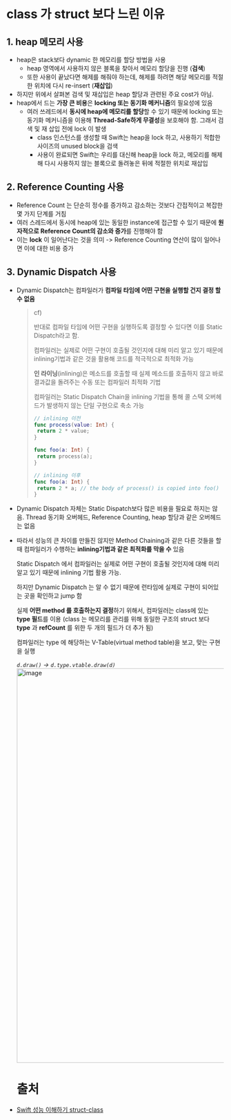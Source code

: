 # class 가 struct 보다 느린 이유

## 1. heap 메모리 사용

- heap은 stack보다 dynamic 한 메모리를 할당 방법을 사용
  - heap 영역에서 사용하지 않은 블록을 찾아서 메모리 할당을 진행 (**검색**)
  - 또한 사용이 끝났다면 해제를 해줘야 하는데, 해제를 하려면 해당 메모리를 적절한 위치에 다시 re-insert (**재삽입**)
- 하지만 위에서 살펴본 검색 및 재삽입은 heap 할당과 관련된 주요 cost가 아님.
- heap에서 드는 **가장 큰 비용**은 **locking 또는 동기화 메커니즘**의 필요성에 있음
  - 여러 쓰레드에서 **동시에 heap에 메모리를 할당**할 수 있기 때문에 locking 또는 동기화 메커니즘을 이용해 **Thread-Safe하게 무결성**을 보호해야 함. 그래서 검색 및 재 삽입 전에 lock 이 발생
    - class 인스턴스를 생성할 때 Swift는 heap을 lock 하고, 사용하기 적합한 사이즈의 unused block을 검색
    - 사용이 완료되면 Swift는 우리를 대신해 heap을 lock 하고, 메모리를 해제해 다시 사용하지 않는 블록으로 돌려놓은 뒤에 적절한 위치로 재삽입

## 2. Reference Counting 사용

- Reference Count 는 단순히 정수를 증가하고 감소하는 것보다 간접적이고 복잡한 몇 가지 단계를 거침
- 여러 스레드에서 동시에 heap에 있는 동일한 instance에 접근할 수 있기 때문에 **원자적으로 Reference Count의 감소와 증가**를 진행해야 함
- 이는 **lock** 이 일어난다는 것을 의미 -> Reference Counting 연산이 많이 일어나면 이에 대한 비용 증가

## 3. Dynamic Dispatch 사용

- Dynamic Dispatch는 컴파일러가 **컴파일 타임에 어떤 구현을 실행할 건지 결정 할 수 없음**

  > cf)
  >
  > 반대로 컴파일 타임에 어떤 구현을 실행하도록 결정할 수 있다면 이를 Static Dispatch라고 함. 
  >
  > 컴파일러는 실제로 어떤 구현이 호출될 것인지에 대해 미리 알고 있기 때문에 inlining기법과 같은 것을 활용해 코드를 적극적으로 최적화 가능
  >
  > **인 라이닝**(inlining)은 메소드를 호출할 때 실제 메소드를 호출하지 않고 바로 결과값을 돌려주는 수동 또는 컴파일러 최적화 기법
  >
  > 컴파일러는 Static Dispatch Chain을 inlining 기법을 통해 콜 스택 오버헤드가 발생하지 않는 단일 구현으로 축소 가능
  >
  > ```swift 
  > // inlining 이전 
  > func process(value: Int) {
  >  return 2 * value;
  > }
  > 
  > func foo(a: Int) {
  >  return process(a);
  > }
  > 
  > // inlining 이후
  > func foo(a: Int) {
  >  return 2 * a; // the body of process() is copied into foo()
  > }
  > ```

- Dynamic Dispatch 자체는 Static Dispatch보다 많은 비용을 필요로 하지는 않음. Thread 동기화 오버헤드, Reference Counting, heap 할당과 같은 오버헤드는 없음

- 따라서 성능의 큰 차이를 만들진 않지만 Method Chaining과 같은 다른 것들을 할 때 컴파일러가 수행하는 **inlining기법과 같은 최적화를 막을 수** 있음

  Static Dispatch 에서 컴파일러는 실제로 어떤 구현이 호출될 것인지에 대해 미리 알고 있기 때문에 inlining 기법 활용 가능.

  하지만 Dynamic Dispatch 는 알 수 없기 때문에 런타임에 실제로 구현이 되어있는 곳을 확인하고 jump 함

  실제 **어떤 method 를 호출하는지 결정**하기 위해서, 컴파일러는 class에 있는 **type 필드**를 이용 (class 는 메모리를 관리를 위해 동일한 구조의 struct 보다 **type** 과 **refCount** 를 위한 두 개의 필드가 더 추가 됨) 

  컴파일러는 type 에 해당하는 V-Table(virtual method table)을 보고, 맞는 구현을 실행

  *`d.draw()` -> `d.type.vtable.draw(d)`*
  <img width="914" alt="image" src="https://user-images.githubusercontent.com/20410193/160824036-ce21862f-dbfd-46b1-82d1-1f2011ea2549.png">
  
  # 출처

- [Swift 성능 이해하기 struct-class](https://noah0316.github.io/Swift/2021-12-21-swift-%EC%84%B1%EB%8A%A5-%EC%9D%B4%ED%95%B4%ED%95%98%EA%B8%B0-struct-class/)


